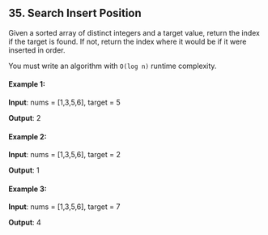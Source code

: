 ## 35. Search Insert Position

Given a sorted array of distinct integers and a target value, return the index if the target is found. If not, return the index where it would be if it were inserted in order.

You must write an algorithm with `O(log n)` runtime complexity.

#### Example 1:

**Input**: nums = [1,3,5,6], target = 5

**Output**: 2

#### Example 2:

**Input**: nums = [1,3,5,6], target = 2

**Output**: 1

#### Example 3:

**Input**: nums = [1,3,5,6], target = 7

**Output**: 4
